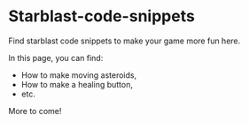# Starblast-code-snippets
Find starblast code snippets to make your game more fun here.


In this page, you can find:
- How to make moving asteroids,
- How to make a healing button,
- etc.

More to come!
